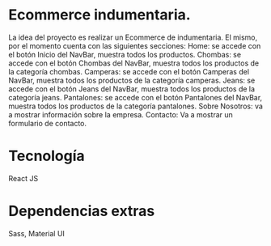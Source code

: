 # Ecommerce indumentaria.

La idea del proyecto es realizar un Ecommerce de indumentaria.
El mismo, por el momento cuenta con las siguientes secciones:
Home: se accede con el botón Inicio del NavBar, muestra todos los productos.
Chombas: se accede con el botón Chombas del NavBar, muestra todos los productos de la categoría chombas.
Camperas: se accede con el botón Camperas del NavBar, muestra todos los productos de la categoría camperas.
Jeans: se accede con el botón Jeans del NavBar, muestra todos los productos de la categoría jeans.
Pantalones: se accede con el botón Pantalones del NavBar, muestra todos los productos de la categoría pantalones.
Sobre Nosotros: va a mostrar información sobre la empresa.
Contacto: Va a mostrar un formulario de contacto.

# Tecnología

React JS

# Dependencias extras

Sass, Material UI
